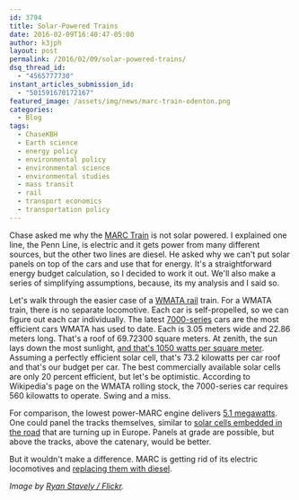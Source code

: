 ```yaml
---
id: 3794
title: Solar-Powered Trains
date: 2016-02-09T16:40:47-05:00
author: k3jph
layout: post
permalink: /2016/02/09/solar-powered-trains/
dsq_thread_id:
  - "4565777730"
instant_articles_submission_id:
  - "501591670172167"
featured_image: /assets/img/news/marc-train-odenton.png
categories:
  - Blog
tags:
  - ChaseKBH
  - Earth science
  - energy policy
  - environmental policy
  - environmental science
  - environmental studies
  - mass transit
  - rail
  - transport economics
  - transportation policy
---
```

Chase asked me why the [MARC Train](http://mta.maryland.gov/marc-train) is not solar powered.  I explained one line, the Penn Line, is electric and it gets power from many different sources, but the other two lines are diesel.  He asked why we can't put solar panels on top of the cars and use that for energy.  It's a straightforward energy budget calculation, so I decided to work it out.  We'll also make a series of simplifying assumptions, because, its my analysis and I said so.

Let's walk through the easier case of a [WMATA rail](http://www.wmata.com/rail/) train.  For a WMATA train, there is no separate locomotive.  Each car is self-propelled, so we can figure out each car individually.  The latest [7000-series](https://en.wikipedia.org/wiki/Washington_Metro_rolling_stock#7000-series) cars are the most efficient cars WMATA has used to date.  Each is 3.05 meters wide and 22.86 meters long.  That's a roof of 69.72300 square meters.  At zenith, the sun lays down the most sunlight, [and that's 1050 watts per square meter](https://en.wikipedia.org/wiki/Sunlight).  Assuming a perfectly efficient solar cell, that's 73.2 kilowatts per car roof and that's our budget per car.  The best commercially available solar cells are only 20 percent efficient, but let's be optimistic.  According to Wikipedia's page on the WMATA rolling stock, the 7000-series car requires 560 kilowatts to operate.  Swing and a miss.

For comparison, the lowest power-MARC engine delivers [5.1 megawatts](https://en.wikipedia.org/wiki/EMD_AEM-7).  One could panel the tracks themselves, similar to [solar cells embedded in the road](http://thinkprogress.org/climate/2015/05/11/3657220/solaroad-producing-energy/) that are turning up in Europe.  Panels at grade are possible, but above the tracks, above the catenary, would be better.

But it wouldn't make a difference.  MARC is getting rid of its electric locomotives and [replacing them with diesel](http://www.railwaygazette.com/news/traction-rolling-stock/single-view/view/more-siemens-charger-diesel-locomotives-ordered.html).  

_Image by [Ryan Stavely / Flickr](https://www.flickr.com/photos/39194430@N08/8207777575)._
